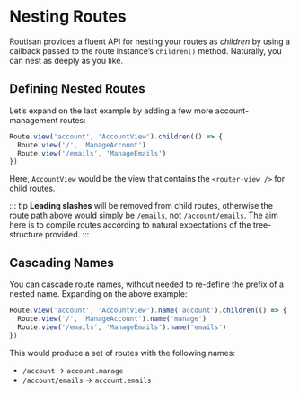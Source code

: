 # Nesting Routes

Routisan provides a fluent API for nesting your routes as *children* by using a callback passed to the route instance’s `children()` method. Naturally, you can nest as deeply as you like.

## Defining Nested Routes

Let’s expand on the last example by adding a few more account-management routes:

```js
Route.view('account', 'AccountView').children(() => {
  Route.view('/', 'ManageAccount')
  Route.view('/emails', 'ManageEmails')
})
```

Here, `AccountView` would be the view that contains the `<router-view />` for child routes.

::: tip
**Leading slashes** will be removed from child routes, otherwise the route path above would simply be `/emails`, not `/account/emails`. The aim here is to compile routes according to natural expectations of the tree-structure provided.
:::

## Cascading Names

You can cascade route names, without needed to re-define the prefix of a nested name. Expanding on the above example:

```js
Route.view('account', 'AccountView').name('account').children(() => {
  Route.view('/', 'ManageAccount').name('manage')
  Route.view('/emails', 'ManageEmails').name('emails')
})
```

This would produce a set of routes with the following names:

- `/account` → `account.manage`
- `/account/emails` → `account.emails`
